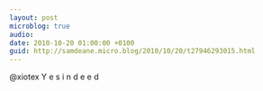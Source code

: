 ```yaml
---
layout: post
microblog: true
audio: 
date: 2010-10-20 01:00:00 +0100
guid: http://samdeane.micro.blog/2010/10/20/t27946293015.html
---
```

@xiotex Y      e       s            i   n   d   e    e    d
